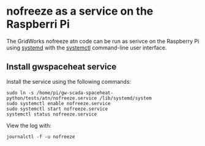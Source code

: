 # nofreeze as a service on the Raspberri Pi

The GridWorks nofreeze atn code can be run as serivce on the Raspberry Pi using 
[systemd](https://www.freedesktop.org/software/systemd/man/systemd.service.html) with the 
[systemctl](https://www.freedesktop.org/software/systemd/man/systemctl.html) command-line user interface. 

## Install gwspaceheat service

Install the service using the following commands:
```
sudo ln -s /home/pi/gw-scada-spaceheat-python/tests/atn/nofreeze.service /lib/systemd/system
sudo systemctl enable nofreeze.service
sudo systemctl start nofreeze.service
systemctl status nofreeze.service
```

View the log with:
```shell
journalctl -f -u nofreeze
```
